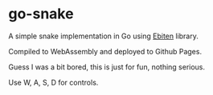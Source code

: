 # go-snake

A simple snake implementation in Go using [Ebiten](https://ebiten.org/) library.

Compiled to WebAssembly and deployed to Github Pages.

Guess I was a bit bored, this is just for fun, nothing serious.

Use W, A, S, D for controls.
